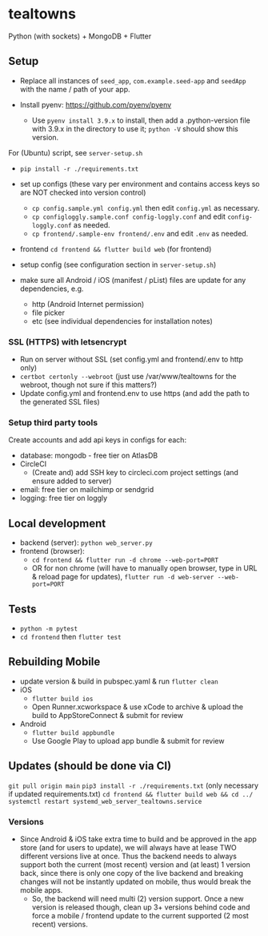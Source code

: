 # tealtowns

Python (with sockets) + MongoDB + Flutter


## Setup

- Replace all instances of `seed_app`, `com.example.seed-app` and `seedApp` with the name / path of your app.

- Install pyenv: https://github.com/pyenv/pyenv
  - Use `pyenv install 3.9.x` to install, then add a .python-version file with 3.9.x in the directory to use it; `python -V` should show this version.

For (Ubuntu) script, see `server-setup.sh`

- `pip install -r ./requirements.txt`
- set up configs (these vary per environment and contains access keys so are NOT checked into version control)
  - `cp config.sample.yml config.yml` then edit `config.yml` as necessary.
  - `cp configloggly.sample.conf config-loggly.conf` and edit `config-loggly.conf` as needed.
  - `cp frontend/.sample-env frontend/.env` and edit `.env` as needed.
- frontend `cd frontend && flutter build web` (for frontend)
- setup config (see configuration section in `server-setup.sh`)

- make sure all Android / iOS (manifest / pList) files are update for any dependencies, e.g.
  - http (Android Internet permission)
  - file picker
  - etc (see individual dependencies for installation notes)


### SSL (HTTPS) with letsencrypt

- Run on server without SSL (set config.yml and frontend/.env to http only)
- `certbot certonly --webroot` (just use /var/www/tealtowns for the webroot, though not sure if this matters?)
- Update config.yml and frontend.env to use https (and add the path to the generated SSL files)


### Setup third party tools

Create accounts and add api keys in configs for each:
- database: mongodb - free tier on AtlasDB
- CircleCI
  - (Create and) add SSH key to circleci.com project settings (and ensure added to server)
- email: free tier on mailchimp or sendgrid
- logging: free tier on loggly


## Local development

- backend (server): `python web_server.py`
- frontend (browser):
  - `cd frontend && flutter run -d chrome --web-port=PORT`
  - OR for non chrome (will have to manually open browser, type in URL & reload page for updates), `flutter run -d web-server --web-port=PORT`

## Tests

- `python -m pytest`
- `cd frontend` then `flutter test`


## Rebuilding Mobile

- update version & build in pubspec.yaml & run `flutter clean`
- iOS
  - `flutter build ios`
  - Open Runner.xcworkspace & use xCode to archive & upload the build to AppStoreConnect & submit for review
- Android
  - `flutter build appbundle`
  - Use Google Play to upload app bundle & submit for review


## Updates (should be done via CI)

`git pull origin main`
`pip3 install -r ./requirements.txt` (only necessary if updated requirements.txt)
`cd frontend && flutter build web && cd ../`
`systemctl restart systemd_web_server_tealtowns.service`


### Versions

- Since Android & iOS take extra time to build and be approved in the app store (and for users to update), we will always have at lease TWO different versions live at once. Thus the backend needs to always support both the current (most recent) version and (at least) 1 version back, since there is only one copy of the live backend and breaking changes will not be instantly updated on mobile, thus would break the mobile apps.
    - So, the backend will need multi (2) version support. Once a new version is released though, clean up 3+ versions behind code and force a mobile / frontend update to the current supported (2 most recent) versions.

